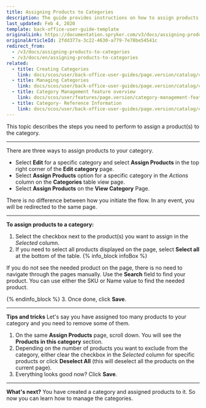 ```yaml
---
title: Assigning Products to Categories
description: The guide provides instructions on how to assign products to the category in the Back Office.
last_updated: Feb 4, 2020
template: back-office-user-guide-template
originalLink: https://documentation.spryker.com/v3/docs/assigning-products-to-categories
originalArticleId: 2fdd377a-3c22-4630-a779-7e78be54541c
redirect_from:
  - /v3/docs/assigning-products-to-categories
  - /v3/docs/en/assigning-products-to-categories
related:
  - title: Creating Categories
    link: docs/scos/user/back-office-user-guides/page.version/catalog/category/creating-categories.html
  - title: Managing Categories
    link: docs/scos/user/back-office-user-guides/page.version/catalog/category/managing-categories.html
  - title: Category Management feature overview
    link: docs/scos/user/features/page.version/category-management-feature-overview.html
  - title: Category- Reference Information
    link: docs/scos/user/back-office-user-guides/page.version/catalog/category/references/category-reference-information.html
---
```


This topic describes the steps you need to perform to assign a product(s) to the category.
***
There are three ways to assign products to your category. 

* Select **Edit** for a specific category and select **Assign Products** in the top right corner of the **Edit category** page.
* Select **Assign Products** option for a specific category in the _Actions_ column on the **Categories** table view page.
* Select **Assign Products** on the **View Category** Page.

There is no difference between how you initiate the flow. In any event, you will be redirected to the same page.
***

**To assign products to a category:**
1. Select the checkbox next to the product(s) you want to assign in the _Selected_ column.
2. If you need to select all products displayed on the page, select **Select all** at the bottom of the table. 
  {% info_block infoBox %}

  If you do not see the needed product on the page, there is no need to navigate through the pages manually. Use the **Search** field to find your product. You can use either the SKU or Name value to find the needed product.

  {% endinfo_block %}
3. Once done, click **Save**.

***
**Tips and tricks**
Let's say you have assigned too many products to your category and you need to remove some of them. 
1. On the same **Assign Products** page, scroll down. You will see the **Products in this category** section. 
2. Depending on the number of products you want to exclude from the category, either clear the checkbox in the _Selected_ column for specific products or click **Deselect All** (this will deselect all the products on the current page). 
3. Everything looks good now? Click **Save**.

***
**What's next?**
You have created a category and assigned products to it. So now you can learn how to manage the categories.

